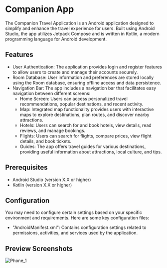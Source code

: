 # Companion App

The Companion Travel Application is an Android application designed to simplify and enhance the travel experience for users. Built using Android Studio, the app utilizes Jetpack Compose and is written in Kotlin, a modern programming language for Android development.

## Features

- User Authentication: The application provides login and register features to allow users to create and manage their accounts securely.
- Room Database: User information and preferences are stored locally using the Room database, ensuring offline access and data persistence.
- Navigation Bar: The app includes a navigation bar that facilitates easy navigation between different screens:
  - Home Screen: Users can access personalized travel recommendations, popular destinations, and recent activity.
  - Map: Integrated map functionality provides users with interactive maps to explore destinations, plan routes, and discover nearby attractions.
  - Hotels: Users can search for and book hotels, view details, read reviews, and manage bookings.
  - Flights: Users can search for flights, compare prices, view flight details, and book tickets.
  - Guides: The app offers travel guides for various destinations, providing useful information about attractions, local culture, and tips.

## Prerequisites

- Android Studio (version X.X or higher)
- Kotlin (version X.X or higher)

## Configuration

 You may need to configure certain settings based on your specific environment and requirements. Here are some key configuration files:

 - "AndroidManifest.xml": Contains configuration settings related to permissions, activities, and services used by the application.

## Preview Screenshots
![Phone_1](https://github.com/IvanMijic0/companion-App/blob/master/java/com/example/companion/GH/Phone_1.jpg)
